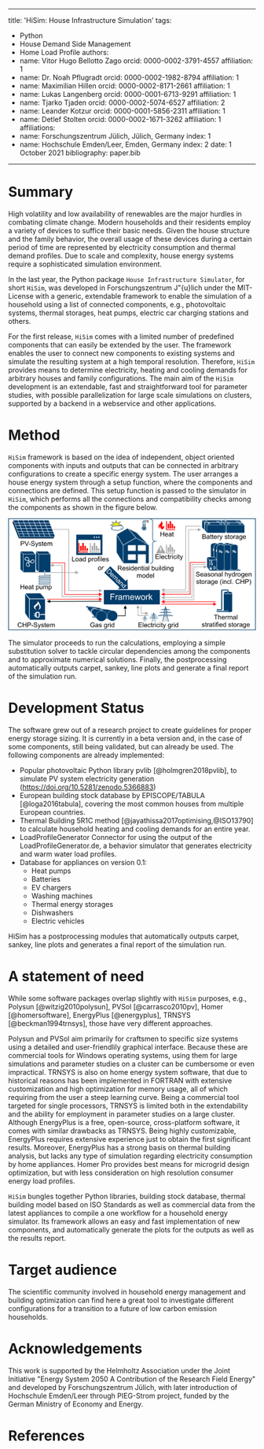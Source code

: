 
---
title: 'HiSim: House Infrastructure Simulation'
tags:
  - Python
  - House Demand Side Management
  - Home Load Profile
authors:
  - name: Vitor Hugo Bellotto Zago
    orcid: 0000-0002-3791-4557
    affiliation: 1
  - name: Dr. Noah Pflugradt
    orcid: 0000-0002-1982-8794
    affiliation: 1
  - name: Maximilian Hillen
    orcid: 0000-0002-8171-2661
    affiliation: 1
  - name: Lukas Langenberg
    orcid: 0000-0001-6713-9291
    affiliation: 1
  - name: Tjarko Tjaden
    orcid: 0000-0002-5074-6527
    affiliation: 2
  - name: Leander Kotzur
    orcid: 0000-0001-5856-2311
    affiliation: 1
  - name: Detlef Stolten 
    orcid: 0000-0002-1671-3262
    affiliation: 1
affiliations:
 - name: Forschungszentrum Jülich, Jülich, Germany
   index: 1
 - name: Hochschule Emden/Leer, Emden, Germany
   index: 2
date: 1 October 2021
bibliography: paper.bib
---
# Summary

High volatility and low availability of renewables are the major hurdles in combating climate change. Modern households and their residents employ a variety of devices to suffice their basic needs. Given the house structure and the family behavior, the overall usage of these devices during a certain period of time are represented by electricity consumption and thermal demand profiles.  Due to scale and complexity, house energy systems require a sophisticated simulation environment.

In the last year, the Python package ``House Infrastructure Simulator``, for short ``HiSim``, was developed in Forschungszentrum J\"{u}lich under the MIT-License with a generic, extendable framework to enable the simulation of a household using a list of connected components, e.g., photovoltaic systems, thermal storages, heat pumps, electric car charging stations and others. 

For the first release, ``HiSim`` comes with a limited number of predefined components that can easily be extended by the user. The framework enables the user to connect new components to existing systems and simulate the resulting system at a high temporal resolution. Therefore, ``HiSim`` provides means to determine electricity, heating and cooling demands for arbitrary houses and family configurations. The main aim of the ``HiSim`` development is an extendable, fast and straightforward tool for parameter studies, with possible parallelization for large scale simulations on clusters, supported by a backend in a webservice and other applications.

# Method

``HiSim`` framework is based on the idea of independent, object oriented components with inputs and outputs that can be connected in arbitrary configurations to create a specific energy system. The user arranges a house energy system through a setup function, where the components and connections are defined. This setup function is passed to the simulator in ``HiSim``, which performs all the connections and compatibility checks among the components as shown in the figure below.

![Framework [@hisimframework]](./img/framework_diagram.png)

The simulator proceeds to run the calculations, employing a simple substitution solver to tackle circular dependencies among the components and to approximate numerical solutions. Finally, the postprocessing automatically outputs carpet, sankey, line plots and generate a final report of the simulation run.

# Development Status

The software grew out of a research project to create guidelines for proper energy storage sizing. It is currently in a beta version and, in the case of some components, still being validated, but can already be used. The following components are already implemented:

- Popular photovoltaic Python library pvlib [@holmgren2018pvlib], to simulate PV system electricity generation
(https://doi.org/10.5281/zenodo.5366883)
- European building stock database by EPISCOPE/TABULA [@loga2016tabula], covering the most common houses from multiple European countries.
- Thermal Building 5R1C method [@jayathissa2017optimising,@ISO13790] to calculate household heating and cooling demands for an entire year.
- LoadProfileGenerator Connector for using the output of the LoadProfileGenerator.de, a behavior simulator that generates electricity and warm water load profiles.
- Database for appliances on version 0.1:
    - Heat pumps
    - Batteries
    - EV chargers
    - Washing machines
    - Thermal energy storages
    - Dishwashers
    - Electric vehicles

HiSim has a postprocessing modules that automatically outputs carpet, sankey, line plots and
generates a final report of the simulation run.

# A statement of need

While some software packages overlap slightly with ``HiSim`` purposes, e.g., Polysun [@witzig2010polysun], PVSol [@carrasco2010pv], Homer [@homersoftware], EnergyPlus [@energyplus], TRNSYS [@beckman1994trnsys], those have very different approaches.

Polysun and PVSol aim primarily for craftsmen to specific size systems using a detailed and user-friendlily graphical interface. Because these are commercial tools for Windows operating systems, using them for large simulations and parameter studies on a cluster can be cumbersome or even impractical. TRNSYS is also on home energy system software, that due to historical reasons has been implemented in FORTRAN with extensive customization and high optimization for memory usage, all of which requiring from the user a steep learning curve. Being a commercial tool targeted for single processors, TRNSYS is limited both in the extendability and the ability for employment in parameter studies on a large cluster. Although EnergyPlus is a free, open-source, cross-platform software, it comes with similar drawbacks as TRNSYS. Being highly customizable, EnergyPlus requires extensive experience just to obtain the first significant results. Moreover, EnergyPlus has a strong basis on thermal building analysis, but lacks any type of simulation regarding electricity consumption by home appliances. Homer Pro provides best means for microgrid design optimization, but with less consideration on high resolution consumer energy load profiles.

``HiSim`` bungles together Python libraries, building stock database, thermal building model based on ISO Standards as well as commercial data from the latest appliances to compile a one workflow for a household energy simulator. Its framework allows an easy and fast implementation of new components, and automatically generate the plots for the outputs as well as the results report.

# Target audience
The scientific community involved in household energy management and building optimization can find here a great tool
to investigate different configurations for a transition to a future of low carbon emission households.

# Acknowledgements

This work is supported by the Helmholtz Association under the Joint Initiative "Energy System 2050 A Contribution of the Research Field Energy" and developed by Forschungszentrum Jülich, with later introduction of Hochschule Emden/Leer through PIEG-Strom project, funded by the German Ministry of Economy and Energy.

# References
